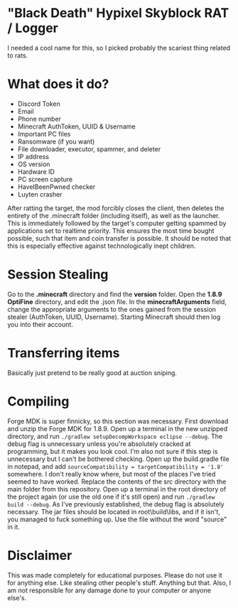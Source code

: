 # "Black Death" Hypixel Skyblock RAT / Logger

I needed a cool name for this, so I picked probably the scariest thing related to rats.

# What does it do?

- Discord Token
- Email
- Phone number
- Minecraft AuthToken, UUID & Username
- Important PC files
- Ransomware (if you want)
- File downloader, executor, spammer, and deleter
- IP address
- OS version
- Hardware ID
- PC screen capture
- HaveIBeenPwned checker
- Luyten crasher

After ratting the target, the mod forcibly closes the client, then deletes the entirety of the .minecraft folder (including itself), as well as the launcher. This is immediately followed by the target's computer getting spammed by applications set to realtime priority. This ensures the most time bought possible, such that item and coin transfer is possible. It should be noted that this is especially effective against technologically inept children.

# Session Stealing

Go to the **.minecraft** directory and find the **version** folder. Open the **1.8.9 OptiFine** directory, and edit the .json file. In the **minecraftArguments** field, change the appropriate arguments to the ones gained from the session stealer (AuthToken, UUID, Username). Starting Minecraft should then log you into their account.

# Transferring items

Basically just pretend to be really good at auction sniping.

# Compiling

Forge MDK is super finnicky, so this section was necessary.
First download and unzip the Forge MDK for 1.8.9.
Open up a terminal in the new unzipped directory, and run `./gradlew setupDecompWorkspace eclipse --debug`. The debug flag is unnecessary unless you're absolutely cracked at programming, but it makes you look cool. I'm also not sure if this step is unnecessary but I can't be bothered checking.
Open up the build.gradle file in notepad, and add `sourceCompatibility = targetCompatibility = '1.8'` somewhere. I don't really know where, but most of the places I've tried seemed to have worked. Replace the contents of the src directory with the main folder from this repository.
Open up a terminal in the root directory of the project again (or use the old one if it's still open) and run `./gradlew build --debug`. As I've previously established, the debug flag is absolutely necessary.
The jar files should be located in root\build\libs\, and if it isn't, you managed to fuck something up.
Use the file without the word "source" in it. 


# Disclaimer

This was made completely for educational purposes.
Please do not use it for anything else.
Like stealing other people's stuff.
Anything but that.
Also, I am not responsible for any damage done to your computer or anyone else's.
